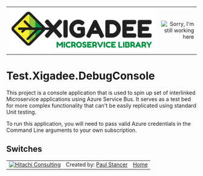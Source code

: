 ﻿<table>
<tr>
<td width="80%"><a href="../../../README.md"><img src="../../../../docs/X2a.png" alt="Xigadee"></a></td>
<td width = "*" align="right"><img src="../../../docs/smallWIP.jpg" alt="Sorry, I'm still working here" height="100"></td>
</tr>
</table>

# Test.Xigadee.DebugConsole

This project is a console application that is used to spin up set of interlinked Microservice applications using Azure Service Bus.
It serves as a test bed for more complex functionality that can't be easily replicated using standard Unit testing.

To run this application, you will need to pass valid Azure credentials in the Command Line arguments to your own subscription.

## Switches



<table><tr> 
<td><a href="http://www.hitachiconsulting.com"><img src="../../../docs/hitachi.png" alt="Hitachi Consulting" height="50"/></a></td> 
<td>Created by: <a href="http://github.com/paulstancer">Paul Stancer</a></td>
  <td><a href="../../../README.md">Home</a></td>
</tr></table>
